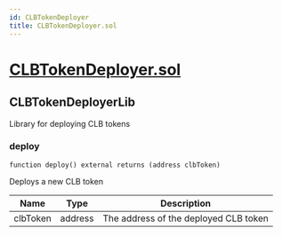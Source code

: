 ```yaml
---
id: CLBTokenDeployer
title: CLBTokenDeployer.sol
---
```

# [CLBTokenDeployer.sol](https://github.com/chromatic-protocol/contracts/tree/main/contracts/core/external/deployer/CLBTokenDeployer.sol)

## CLBTokenDeployerLib

Library for deploying CLB tokens

### deploy

```solidity
function deploy() external returns (address clbToken)
```

Deploys a new CLB token

| Name | Type | Description |
| ---- | ---- | ----------- |
| clbToken | address | The address of the deployed CLB token |

